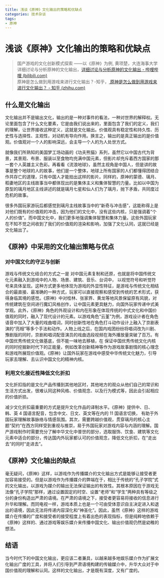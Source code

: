 ```yaml
---
title: 浅谈《原神》文化输出的策略和优缺点
categories: 技术杂谈
tags:
- 原神
---
```

# 浅谈《原神》文化输出的策略和优缺点
> 国产游戏的文化创新模式探索 ——以《原神》为例, 黄项楚，大连海事大学  
> 详细讨论与分析原神的文化输出，[详细讨论与分析原神的文化输出 - 哔哩哔哩 (bilibili.com)](https://www.bilibili.com/read/cv12071726)  
> 原神是怎么做到用游戏来进行文化输出？-知乎，[ 原神是怎么做到用游戏来进行文化输出？ - 知乎 (zhihu.com)](https://www.zhihu.com/question/476701870)  

## 什么是文化输出

文化输出并不是输出文化，输出的是一种对事件的看法，一种对世界的解释权。无论里面包含了什么文化要素，它是由我们说出来的，里面包含了我们的定义，我们的理解，让世界接收这种定义，这就是文化输出。价值观具有稳定性和持久性、历史性与选择性、主观性，对动机有导向作用。换言之，输出的是真正输出的是价值观。价值观对一个人的影响深远，会主导一个人的为人处世方式。  

就像我们所熟知的美国梦工场动画的《功夫熊猫》系列，虽然它以中国古代为背景，其景观、布景、服装以至食物均充满中国元素，但影片却充斥着西方国家的那一套个人英雄主义色彩。再看看《流浪地球》，虽然主视角是中国人，但是讲的故事是整个地球的人的故事，他们是一个整体，地球上所有国家的人们都懂得团结合作共存亡的道理，只有中国人才能拍出这样的影片。同样的，原神的蒙德、璃月、稻妻地区的主线故事当中都体现出的是集体主义和集体智慧的力量。比如以中国为原型的璃月地区主线讲述的就是璃月七星和仙人们为了璃月，抛下矛盾，共同度过危机的故事。  

很多外国玩家游玩后都感觉到璃月主线故事当中的“新奇与冲击感”，这能称得上是对他们既有的价值观的冲击，因为他们的文化中，没有这些内核，只是强调着“个人的价值”。而中国文化中，我们更多地强调集体智慧和集体力量。这些外国玩家在不知不觉之间收到了我们的价值观的渲染和影响，加强了文化认同，这就已经是文化输出了。  

## 《原神》中采用的文化输出策略与优点

### 对中国文化的守正与创新

游戏与传统文化结合的方式之一是 对中国元素复制和还原，也就是将中国传统文化元素融入到游戏中的人物、场景、建筑、音乐、台词中， 以视觉符号和听觉符号来具体呈现。这种方式更多地体现为游戏的外显性特征，是游戏与传统文化相结合的最直接、最准确的一种方式，玩家可以直接观察和感受到传统的艺术形式，获得身临其境的感觉。《原神》中对桂林、张家界、黄龙等地风景保留原有风貌，对传统建筑在空间进行魔幻风格创作，让中国元素更具魅力，向国外玩家传递中式美学观。此外，《原神》角色的外观设计和内在形象在体现传统的中式文化和中国价值观的同时，融入了现代设计的元素。以游戏角色“云堇”为例，游戏设计者在角色语音中加入了大量的戏曲唱词，同时创新性地在角色打斗动作设计上融入了京剧表演的“亮相”等多个手法和动作。人物上线之后，在国内戏团纷纷将唱词改为川剧、豫剧版的同时，京剧和唱词配音演员的戏曲选段视频在海外播放量突破了百万。有中国优秀传统文化做基底，但不能一味地去移植，在 保证中国优秀传统文化内核的同时挖掘新时代下的正能量，例如改革创新精神等作为游戏故事剧情的核心理念和游戏所展现价值观。《原神》让国外玩家在游戏中感受中华传统文化魅力，引导玩家去理解、去认识中国文化的精神内核。  



### 利用文化接近性降低文化折扣

文化折扣指的是文化产品传播到其他地区时，其他地方的观众从他们自己的常识和生活方式出发，很难认同这种风格、价值观念、以及行为模式等，因此会引起相应的价值折损。  

减少文化折扣最重要的方式是提升文化作品的译制水平。《原神》提供中、日、韩、英 4 国语言配音，包含中文、日文、英文等在内的 11 国语言切换， 有助于外国玩家理解故事脉络与情感氛围。其次，需要跨越价值观，贯穿璃月的核心主题“契约”在西方同样受到重视与推崇，易于外国玩家对游戏内容与内涵的理解。国产游戏制作时需要充分了解中华文化中普世的部分，选取服饰、饮食、建筑等文化元素中适合的部分，传达国内外玩家都认可的价值观念，降低文化折扣，在“走出去”的同时“走进去”。  



## 《原神》文化输出的缺点

毫无疑问，《原神》这样，以游戏作为传播媒介的文化输出方式是能够让接受者更加容易接受的。但是以游戏作为传播媒介的弊端在于，相比于传统的“孔子学院”式的文化输出，以游戏为媒介的输出无法保证输出的有效性。其根本原因在于游戏无法像“孔子学院”那样，通过设置固定的时空、设置“老师”和“学生”两种具有等级之分的身份构造出严肃的语境。在严肃的语境之下，接受者更容易将接收的信息进行升华和理解。而同电视一样，游戏本质上也是一个可由受体意识自主决定进入和退出的语境，因此无法将传递内容深化和“神圣化”。因此，虽然《原神》这样的游戏媒介在传播的广度和接受者的接受程度上有着出色的表现指标，但是纯粹地依赖于《原神》这样的、通过游戏等娱乐媒介来传播中国文化、输出价值观仍然是幼稚的想法。  

## 结语
当今时代下的中国文化输出，更应该二者兼具，以越来越多地娱乐媒介作为扩展文化输出广度的工具，并将人们引导到严肃语境构建的传输媒介中，升华大众对于中国价值观的理解和认同。这样的文化输出，才是既有深度，又有广度的。  